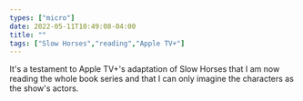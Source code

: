 ```yaml
---
types: ["micro"]
date: 2022-05-11T10:49:08-04:00
title: ""
tags: ["Slow Horses","reading","Apple TV+"]
---
```

It's a testament to Apple TV+'s adaptation of Slow Horses that I am now reading the whole book series and that I can only imagine the characters as the show's actors.
